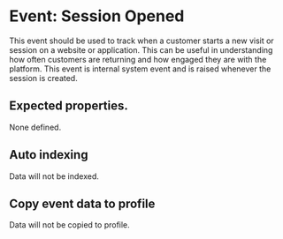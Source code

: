 # Event: Session Opened

This event should be used to track when a customer starts a new visit or session on a website or application. This can
be useful in understanding how often customers are returning and how engaged they are with the platform. This event is
internal system event and is raised whenever the session is created.

## Expected properties.

None defined.

## Auto indexing

Data will not be indexed.

## Copy event data to profile

Data will not be copied to profile.
    